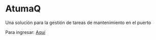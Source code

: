 # AtumaQ
Una solución para la gestión de tareas de mantenimiento en el puerto

Para ingresar: <a href="https://daft-oni.github.io/AtumaQ/">Aquí</a>
